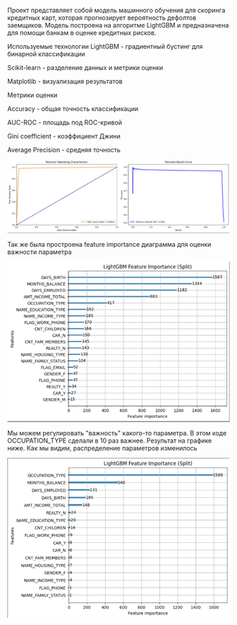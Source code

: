 
Проект представляет собой модель машинного обучения для скоринга кредитных карт, которая прогнозирует вероятность дефолтов заемщиков. Модель построена на алгоритме LightGBM и предназначена для помощи банкам в оценке кредитных рисков.

Используемые технологии
LightGBM - градиентный бустинг для бинарной классификации

Scikit-learn - разделение данных и метрики оценки

Matplotlib - визуализация результатов




Метрики оценки

Accuracy - общая точность классификации

AUC-ROC - площадь под ROC-кривой

Gini coefficient - коэффициент Джини

Average Precision - средняя точность


![метрики](foto/metr.jpg)



Так же была простроена feature importance диаграмма для оценки важности параметра

![feature importance диаграмма](foto/feature1.jpg)



Мы можем регулировать "важность" какого-то параметра. В этом коде  OCCUPATION_TYPE сделали в 10 раз важнее. Результат на графике ниже. Как мы видим, распределение параметров изменилось


![feature importance диаграмма](foto/feature2.jpg)


